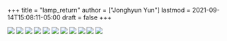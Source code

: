 +++
title = "lamp_return"
author = ["Jonghyun Yun"]
lastmod = 2021-09-14T15:08:11-05:00
draft = false
+++

![](lamp_return/figure/theta_tau_res.png)
![](figure/tau_action.png)
![](lamp_return/figure/time_action-3.png)
![](figure/time_action_more-2.png)
![](figure/time_action_more-5.png)
![](figure/time_action_more-7.png)
![](figure/time_action_more-8.png)
![](figure/time_action_more-9.png)
![](figure/time_action_more-10.png)
![](figure/time_action_more-11.png)
![](figure/time_action_more-13.png)
